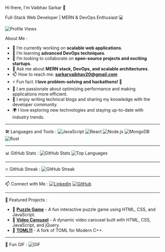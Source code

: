 Hi there, I'm Vaibhav Sarkar 👋

Full-Stack Web Developer | MERN & DevOps Enthusiast 💻

![Profile Views](https://komarev.com/ghpvc/?username=DeveloperVaibhav1&label=Profile%20views&color=blue)

About Me :
- 🔭 I’m currently working on **scalable web applications**.
- 🌱 I’m learning **advanced DevOps techniques**.
- 👯 I’m looking to collaborate on **open-source projects and exciting startups**.
- 💬 Ask me about **MERN stack, DevOps, and scalable architectures**.
- 📫 How to reach me: **sarkarvaibhav20@gmail.com**
- ⚡ Fun fact: **I love problem-solving and hackathons! 🚀**
- 🎯 I am passionate about optimizing performance and making applications more efficient.
- 📜 I enjoy writing technical blogs and sharing my knowledge with the developer community.
- 🌍 I love exploring new technologies and staying up-to-date with industry trends.

---

🛠️ Languages and Tools :
![JavaScript](https://img.shields.io/badge/JavaScript-323330?style=for-the-badge&logo=javascript&logoColor=F7DF1E)
![React](https://img.shields.io/badge/React-20232A?style=for-the-badge&logo=react&logoColor=61DAFB)
![Node.js](https://img.shields.io/badge/Node.js-43853D?style=for-the-badge&logo=node.js&logoColor=white)
![MongoDB](https://img.shields.io/badge/MongoDB-4EA94B?style=for-the-badge&logo=mongodb&logoColor=white)
![Rust](https://img.shields.io/badge/Rust-000000?style=for-the-badge&logo=rust&logoColor=white)

---

📊 GitHub Stats :
![GitHub Stats](https://github-readme-stats.vercel.app/api?username=DeveloperVaibhav1&show_icons=true&theme=dark)
![Top Languages](https://github-readme-stats.vercel.app/api/top-langs/?username=DeveloperVaibhav1&layout=compact&theme=dark)

---

🔥 GitHub Streak :
![GitHub Streak](https://github-readme-streak-stats.herokuapp.com/?user=DeveloperVaibhav1&theme=dark)

---

📫 Connect with Me :
[![LinkedIn](https://img.shields.io/badge/LinkedIn-%230077B5.svg?&style=for-the-badge&logo=linkedin&logoColor=white)](https://linkedin.com/in/vaibhav-sarkar-87181027b)
[![GitHub](https://img.shields.io/badge/GitHub-%23181717.svg?&style=for-the-badge&logo=github&logoColor=white)](https://github.com/DeveloperVaibhav1)

---

🌟 Featured Projects :
- 🧩 **[Puzzle Game](https://github.com/DeveloperVaibhav1/puzzle_game)** - A fun interactive puzzle game using HTML, CSS, and JavaScript.
- 🎥 **[Video Carousel](https://github.com/DeveloperVaibhav1/Video_Carousel_1)** - A dynamic video carousel built with HTML, CSS, JavaScript, and jQuery.
- 📜 **[TOML11](https://github.com/DeveloperVaibhav1/toml11)** - A fork of TOML for Modern C++.

---

🎉 Fun GIF :
![GIF](https://media.giphy.com/media/26AHONQ79FdWZhAI0/giphy.gif)
